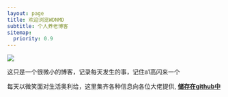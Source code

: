 ```yaml
---
layout: page
title: 欢迎浏览WDNMD
subtitle: 个人养老博客 
sitemap:
  priority: 0.9
---
```


<img src="{{ '/assets/img/logo.jpg' | prepend: site.baseurl }}" id="about-img">

<div id="describe-text">
	<p>这只是一个很微小的博客，记录每天发生的事，记住a1高闪来一个</p>
	<p>每天以微笑面对生活奥利给，这里集齐各种信息向各位大佬提供, <strong> <a href="https://github.com/knhash/Pudhina"> 储存在github中</a> </strong></p>
</div>